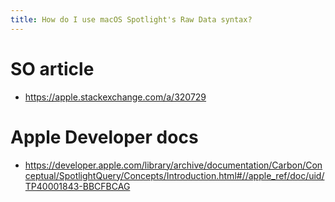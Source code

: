 ```yaml
---
title: How do I use macOS Spotlight's Raw Data syntax?
---
```


# SO article
- <https://apple.stackexchange.com/a/320729>

# Apple Developer docs
- <https://developer.apple.com/library/archive/documentation/Carbon/Conceptual/SpotlightQuery/Concepts/Introduction.html#//apple_ref/doc/uid/TP40001843-BBCFBCAG>
